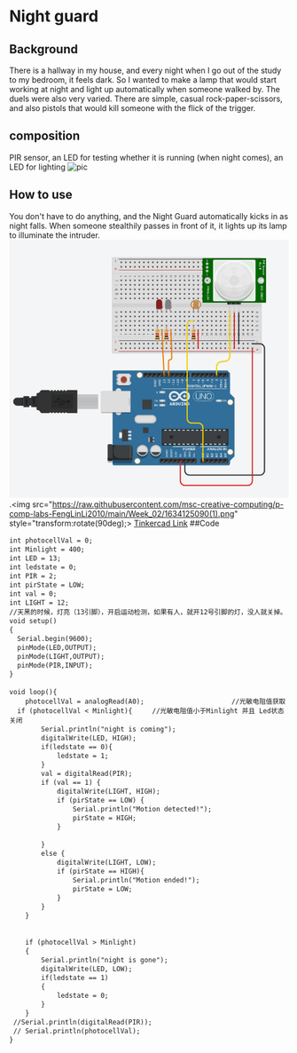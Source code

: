 # Night guard
## Background
 There is a hallway in my house, and every night when I go out of the study to my bedroom, it feels dark. So I wanted to make a lamp that would start working at night and light up automatically when someone walked by.
 The duels were also very varied. There are simple, casual rock-paper-scissors, and also pistols that would kill someone with the flick of the trigger.
## composition
 PIR sensor, an LED for testing whether it is running (when night comes), an LED for lighting
 ![pic](https://github.com/msc-creative-computing/p-comp-labs-FengLinLi2010/blob/main/Week_02/Sketch%20night%20%20light.jpg)
## How to use
 You don't have to do anything, and the Night Guard automatically kicks in as night falls. When someone stealthily passes in front of it, it lights up its lamp to illuminate the intruder.
 ![pic](https://raw.githubusercontent.com/msc-creative-computing/p-comp-labs-FengLinLi2010/main/Week_02/1634125090(1).png)
 .<img src="https://raw.githubusercontent.com/msc-creative-computing/p-comp-labs-FengLinLi2010/main/Week_02/1634125090(1).png" style="transform:rotate(90deg);>
 [Tinkercad Link](https://www.tinkercad.com/embed/gDwkeGMcnxk?editbtn=1)
##Code
```
int photocellVal = 0; 
int Minlight = 400;
int LED = 13;
int ledstate = 0;
int PIR = 2;
int pirState = LOW;
int val = 0;
int LIGHT = 12;
//天黑的时候，灯亮（13引脚），开启运动检测，如果有人，就开12号引脚的灯，没人就关掉。
void setup()
{
  Serial.begin(9600);
  pinMode(LED,OUTPUT);
  pinMode(LIGHT,OUTPUT);
  pinMode(PIR,INPUT);
}

void loop(){
	photocellVal = analogRead(A0);						//光敏电阻值获取
  if (photocellVal < Minlight){		//光敏电阻值小于Minlight 并且 Led状态关闭
		Serial.println("night is coming");  
		digitalWrite(LED, HIGH);
		if(ledstate == 0){
			ledstate = 1;	
		}
		val = digitalRead(PIR); 						
		if (val == 1) {            
			digitalWrite(LIGHT, HIGH); 
			if (pirState == LOW) {      
				Serial.println("Motion detected!");      
				pirState = HIGH;
			}
  
		} 
		else {
			digitalWrite(LIGHT, LOW); 
			if (pirState == HIGH){      
				Serial.println("Motion ended!");      
				pirState = LOW;
			}
		} 
	}
    
   
	if (photocellVal > Minlight)
	{
		Serial.println("night is gone");
		digitalWrite(LED, LOW);
		if(ledstate == 1)
		{
			ledstate = 0;	
		}
	}  
 //Serial.println(digitalRead(PIR));
 // Serial.println(photocellVal);
}
  
